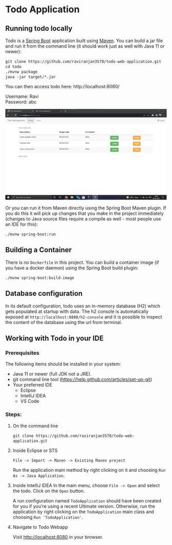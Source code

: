 # Todo Application 

## Running todo locally
Todo is a [Spring Boot](https://spring.io/guides/gs/spring-boot) application built using [Maven](https://spring.io/guides/gs/maven/). You can build a jar file and run it from the command line (it should work just as well with Java 11 or newer):


```
git clone https://github.com/raviranjan3570/todo-web-application.git
cd todo
./mvnw package
java -jar target/*.jar
```

You can then access todo here: http://localhost:8080/

Username: Ravi   
Password: abc

<img width="1042" alt="todo-screenshot" src="https://github.com/raviranjan3570/todo-web-application/blob/master/src/main/resources/static/Screenshot%202022-04-06%20183656.png">

Or you can run it from Maven directly using the Spring Boot Maven plugin. If you do this it will pick up changes that you make in the project immediately (changes to Java source files require a compile as well - most people use an IDE for this):

```
./mvnw spring-boot:run
```

## Building a Container

There is no `Dockerfile` in this project. You can build a container image (if you have a docker daemon) using the Spring Boot build plugin:

```
./mvnw spring-boot:build-image
```

## Database configuration

In its default configuration, todo uses an in-memory database (H2) which
gets populated at startup with data. The h2 console is automatically exposed at `http://localhost:8080/h2-console`
and it is possible to inspect the content of the database using the url from terminal.

## Working with Todo in your IDE

### Prerequisites
The following items should be installed in your system:
* Java 11 or newer (full JDK not a JRE).
* git command line tool (https://help.github.com/articles/set-up-git)
* Your preferred IDE 
  * Eclipse
  * IntelliJ IDEA
  * VS Code

### Steps:

1) On the command line
    ```
    git clone https://github.com/raviranjan3570/todo-web-application.git
    ```
2) Inside Eclipse or STS
    ```
    File -> Import -> Maven -> Existing Maven project
    ```
    Run the application main method by right clicking on it and choosing `Run As -> Java Application`.

3) Inside IntelliJ IDEA
    In the main menu, choose `File -> Open` and select the todo. Click on the `Open` button.

    A run configuration named `TodoApplication` should have been created for you if you're using a recent Ultimate version. Otherwise, run the application by right clicking on the `TodoApplication` main class and choosing `Run 'TodoApplication'`.

4) Navigate to Todo Webapp

    Visit [http://localhost:8080](http://localhost:8080) in your browser.
